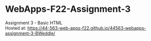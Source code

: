 # WebApps-F22-Assignment-3
Assignment 3 - Basic HTML \
Hosted at: <https://44-563-web-apps-f22.github.io/44563-webapps-assignment-3-BWeddle/>
